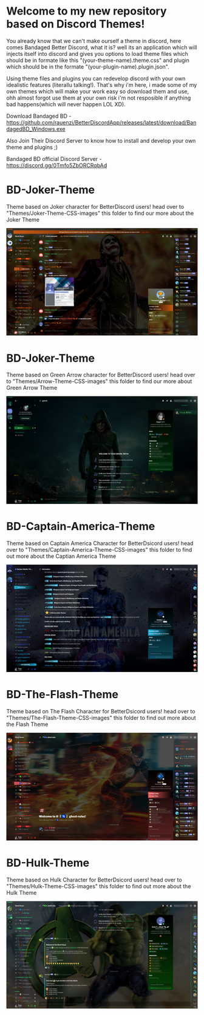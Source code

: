 # Welcome to my new repository based on Discord Themes! 

You already know that we can't make ourself a theme in discord, here comes Bandaged Better Discord, what it is? well its an application which will injects itself into discord and gives you options to load theme files which should be in formate like this
"(your-theme-name).theme.css" and plugin which should be in the formate "(your-plugin-name).plugin.json".

Using theme files and plugins you can redevelop discord with your own idealistic features (literallu talking!). That's why i'm here, i made some of my own themes which will make your work easy so download them and use, ohh almost forgot use them at your own risk i'm not resposible if anything bad happens(which will never happen LOL XD).

Download Bandaged BD - https://github.com/rauenzi/BetterDiscordApp/releases/latest/download/BandagedBD_Windows.exe

Also Join Their Discord Server to know how to install and develop your own theme and plugins ;)

Bandaged BD official Discord Server - https://discord.gg/0Tmfo5ZbORCRqbAd

# BD-Joker-Theme
Theme based on Joker character for BetterDiscord users! head over to "Themes/Joker-Theme-CSS-images" this folder to find our more about the Joker Theme

![Joker-Theme](Themes/Joker-Theme-CSS-images/Theme-images/user-info.jpg)

# BD-Joker-Theme
Theme based on Green Arrow character for BetterDiscord users! head over to "Themes/Arrow-Theme-CSS-images" this folder to find our more about Green Arrow Theme

![Green-Arrow-Theme](Themes/Arrow-Theme-CSS-images/Theme-images/user-info.jpg)

# BD-Captain-America-Theme
Theme based on Captain America Character for BetterDsicord users! head over to "Themes/Captain-America-Theme-CSS-images" this folder to find out more about the Captian America Theme

![Captain-America-Theme](Themes/Captain-America-Theme-CSS-images/Theme-images/user-info.jpg)

# BD-The-Flash-Theme
Theme based on The Flash Character for BetterDsicord users! head over to "Themes/The-Flash-Theme-CSS-images" this folder to find out more about the Flash Theme

![The-Flash-Theme](Themes/The-Flash-Theme-CSS-images/Theme-images/user-info.jpg)

# BD-Hulk-Theme
Theme based on Hulk Character for BetterDsicord users! head over to "Themes/Hulk-Theme-CSS-images" this folder to find out more about the Hulk Theme

![Hulk-Theme](Themes/Hulk-Theme-CSS-images/Theme-images/user-info.jpg)
